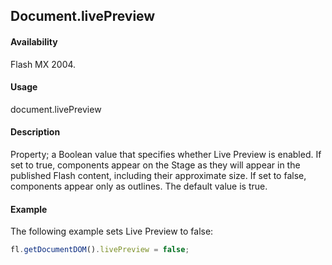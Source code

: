 ## Document.livePreview

#### Availability

Flash MX 2004.

#### Usage

document.livePreview

#### Description

Property; a Boolean value that specifies whether Live Preview is enabled. If set to true, components appear on the Stage as they will appear in the published Flash content, including their approximate size. If set to false, components appear only as outlines. The default value is true.

#### Example

The following example sets Live Preview to false:

```javascript
fl.getDocumentDOM().livePreview = false;
```
